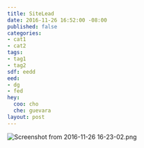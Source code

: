 ```yaml
---
title: SiteLead
date: 2016-11-26 16:52:00 -08:00
published: false
categories:
- cat1
- cat2
tags:
- tag1
- tag2
sdf: eedd
eed:
- dg
- fed
hey:
  coo: cho
  che: guevara
layout: post
---
```


![Screenshot from 2016-11-26 16-23-02.png](/uploads/Screenshot%20from%202016-11-26%2016-23-02.png)